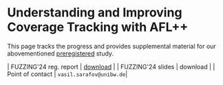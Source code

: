 # Understanding and Improving Coverage Tracking with AFL++

This page tracks the progress and provides supplemental material for our abovementioned
[preregistered](https://en.wikipedia.org/wiki/Preregistration_(science)) study.

| FUZZING'24 reg. report    | [download](/publications/fuzzing24.pdf)               |
| FUZZING'24 slides         | download     |
| Point of contact          | `vasil.sarafov@unibw.de`|

